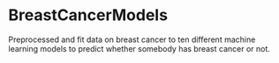 # BreastCancerModels
Preprocessed and fit data on breast cancer to ten different machine learning models to predict whether somebody has breast cancer or not.

